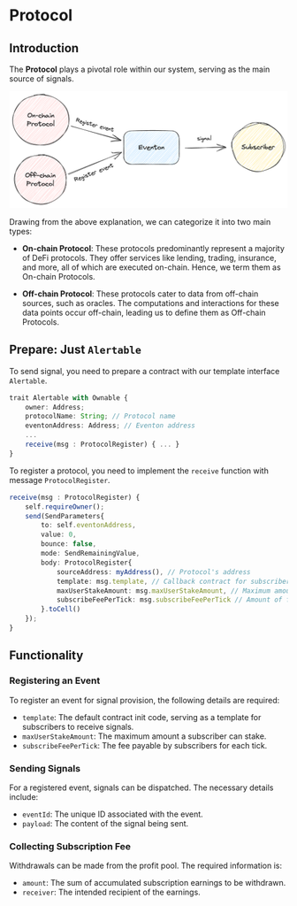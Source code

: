 # Protocol

## Introduction

The **Protocol** plays a pivotal role within our system, serving as the main source of signals.

![Protocol type](./img/image.png)

Drawing from the above explanation, we can categorize it into two main types:

- **On-chain Protocol**: These protocols predominantly represent a majority of DeFi protocols. They offer services like lending, trading, insurance, and more, all of which are executed on-chain. Hence, we term them as On-chain Protocols.

- **Off-chain Protocol**: These protocols cater to data from off-chain sources, such as oracles. The computations and interactions for these data points occur off-chain, leading us to define them as Off-chain Protocols.

## Prepare: Just `Alertable`

To send signal, you need to prepare a contract with our template interface `Alertable`.

```typescript
trait Alertable with Ownable {
    owner: Address;
    protocolName: String; // Protocol name
    eventonAddress: Address; // Eventon address
    ...
    receive(msg : ProtocolRegister) { ... }
}
```

To register a protocol, you need to implement the `receive` function with message `ProtocolRegister`.

```typescript
receive(msg : ProtocolRegister) {
    self.requireOwner();
    send(SendParameters{
        to: self.eventonAddress,
        value: 0,
        bounce: false,
        mode: SendRemainingValue,
        body: ProtocolRegister{
            sourceAddress: myAddress(), // Protocol's address
            template: msg.template, // Callback contract for subscribers
            maxUserStakeAmount: msg.maxUserStakeAmount, // Maximum amount of stake that a user can stake for the protocol
            subscribeFeePerTick: msg.subscribeFeePerTick // Amount of fee that a subscriber has to pay for each tick
        }.toCell()
    });
}
```

## Functionality

### Registering an Event

To register an event for signal provision, the following details are required:

- `template`: The default contract init code, serving as a template for subscribers to receive signals.
- `maxUserStakeAmount`: The maximum amount a subscriber can stake.
- `subscribeFeePerTick`: The fee payable by subscribers for each tick.

### Sending Signals

For a registered event, signals can be dispatched. The necessary details include:

- `eventId`: The unique ID associated with the event.
- `payload`: The content of the signal being sent.

### Collecting Subscription Fee

Withdrawals can be made from the profit pool. The required information is:

- `amount`: The sum of accumulated subscription earnings to be withdrawn.
- `receiver`: The intended recipient of the earnings.

```

```
